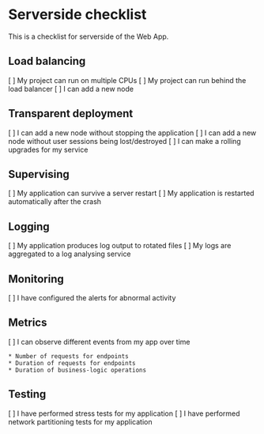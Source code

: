# Serverside checklist

This is a checklist for serverside of the Web App.


## Load balancing

  [ ] My project can run on multiple CPUs
  [ ] My project can run behind the load balancer
  [ ] I can add a new node 

## Transparent deployment
  
  [ ] I can add a new node without stopping the application
  [ ] I can add a new node without user sessions being lost/destroyed
  [ ] I can make a rolling upgrades for my service

## Supervising

  [ ] My application can survive a server restart
  [ ] My application is restarted automatically after the crash
  

## Logging

  [ ] My application produces log output to rotated files
  [ ] My logs are aggregated to a log analysing service


## Monitoring

  [ ] I have configured the alerts for abnormal activity


## Metrics

  [ ] I can observe different events from my app over time
  
    * Number of requests for endpoints
    * Duration of requests for endpoints
    * Duration of business-logic operations


## Testing
  
  [ ] I have performed stress tests for my application
  [ ] I have performed network partitioning tests for my application

